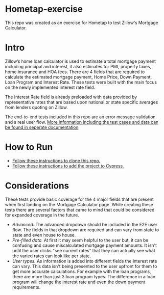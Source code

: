 # Hometap-exercise
This repo was created as an exercise for Hometap to test Zillow's Mortgage Calculator.

# Intro
Zillow’s home loan calculator is used to estimate a total mortgage payment including principal and interest, it also estimates for PMI, property taxes, home insurance and HOA fees. There are 4 fields that are required to calculate the estimated mortgage payment, Home Price, Down Payment, Loan Program and Interest Rate. These tests were built with the main focus on the newly implemented interest rate field.  

The Interest Rate field is already preloaded with data provided by representative rates that are based upon national or state specific averages from lenders quoting on Zillow.

The end-to-end tests included in this repo are an error message validation and a real user flow.
[More information including the test cases and data can be found in seperate documentation](https://docs.google.com/document/d/1E2ona04r7wRM1tZZpteg9aKZ041KmMHaxRWA6_sQLuo/edit)

# How to Run
- [Follow these instructions to clone this repo.](https://docs.github.com/en/repositories/creating-and-managing-repositories/cloning-a-repository)
- [Follow these instructions to add the project to Cypress.](https://on.cypress.io/guides/getting-started/installing-cypress#Installing)

# Considerations
These tests provide basic coverage for the 4 major fields that are present when first landing on the Mortgage Calculator page. While creating these tests there are several factors that came to mind that could be considered for expanded coverage in the future.
- *Advanced.* The advanced dropdown should be included in the E2E user flow. The fields in that dropdown are required and can vary from state to state and even house to house.
- *Pre-filled data.* At first it may seem helpful to the user but, it can be confusing and cause miscalculated mortgage payment amounts. It isn't until the user clicks "see current rates" that they can actually see what the varied rates can look like per state.
- *User types.* As information is added into different fields the interest rate can vary. This data isn't being presented to the user upfront for them to get more accurate calculations. For example with the loan programs, there are more than just 3 loan program types. The difference in a loan program will change the interest rate and even the down payment requirements.
  
